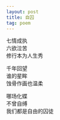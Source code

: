 ```yaml
---
layout: post
title: 自囚
tag: poem
---
```


七情成执<br />
六欲泣苦<br />
修行本为人生秀

千年回望<br />
谁的星眸<br />
蚀骨作画也温柔

哪场化蝶<br />
不曾自缚<br />
我们都是自由的囚徒